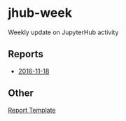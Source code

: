 # jhub-week

Weekly update on JupyterHub activity

## Reports

- [2016-11-18](https://github.com/willingc/jhub-week/blob/master/2016-11-18-jhub.md)


## Other

[Report Template](https://github.com/willingc/jhub-week/blob/master/template-jhub.md)
